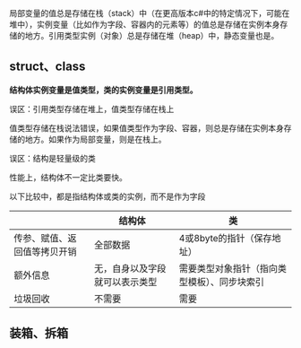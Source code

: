 局部变量的值总是存储在栈（stack）中（在更高版本c#中的特定情况下，可能在堆中），实例变量（比如作为字段、容器内的元素等）的值总是存储在实例本身存储的地方。引用类型实例（对象）总是存储在堆（heap）中，静态变量也是。

## struct、class

**结构体实例变量是值类型，类的实例变量是引用类型。**

误区：引用类型存储在堆上，值类型存储在栈上

值类型存储在栈说法错误，如果值类型作为字段、容器，则总是存储在实例本身存储的地方。如果作为局部变量，则是在栈上。

误区：结构是轻量级的类

性能上，结构体不一定比类要快。

以下比较中，都是指结构体或类的实例，而不是作为字段

|                              | 结构体                         | 类                                           |
| ---------------------------- | ------------------------------ | -------------------------------------------- |
| 传参、赋值、返回值等拷贝开销 | 全部数据                       | 4或8byte的指针（保存地址）                   |
| 额外信息                     | 无，自身以及字段就可以表示类型 | 需要类型对象指针（指向类型模板）、同步块索引 |
| 垃圾回收                     | 不需要                         | 需要                                         |

## 装箱、拆箱



